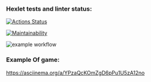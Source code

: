### Hexlet tests and linter status:

[![Actions Status](https://github.com/slavakokorin/frontend-project-lvl1/workflows/hexlet-check/badge.svg)](https://github.com/slavakokorin/frontend-project-lvl1/actions)

[![Maintainability](https://api.codeclimate.com/v1/badges/a99a88d28ad37a79dbf6/maintainability)](https://codeclimate.com/github/codeclimate/codeclimate/maintainability)

![example workflow](https://github.com/slavakokorin/frontend-project-lvl1/actions/workflows/main.yml/badge.svg)

### Example Of game:

https://asciinema.org/a/YPzaQcKOmZgD6pPu1U5zA12no
